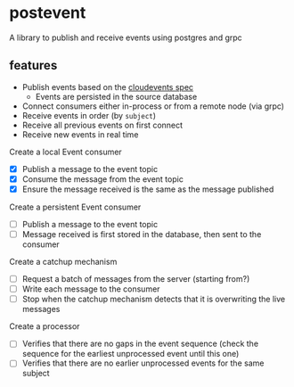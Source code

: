 # postevent
A library to publish and receive events using postgres and grpc

## features
* Publish events based on the [cloudevents spec](https://github.com/cloudevents/spec/blob/main/cloudevents/spec.md)
  * Events are persisted in the source database
* Connect consumers either in-process or from a remote node (via grpc)
* Receive events in order (by `subject`)
* Receive all previous events on first connect
* Receive new events in real time 


Create a local Event consumer
- [x] Publish a message to the event topic
- [x] Consume the message from the event topic
- [x] Ensure the message received is the same as the message published

Create a persistent Event consumer
- [ ] Publish a message to the event topic
- [ ] Message received is first stored in the database, then sent to the consumer

Create a catchup mechanism
- [ ] Request a batch of messages from the server (starting from?)
- [ ] Write each message to the consumer
- [ ] Stop when the catchup mechanism detects that it is overwriting the live messages

Create a processor
- [ ] Verifies that there are no gaps in the event sequence (check the sequence for the earliest unprocessed event until this one)
- [ ] Verifies that there are no earlier unprocessed events for the same subject
